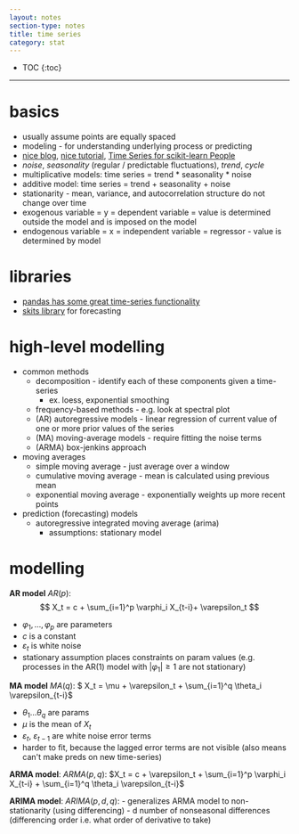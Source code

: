 ```yaml
---
layout: notes
section-type: notes
title: time series
category: stat
---
```

* TOC
{:toc}
---

# basics

- usually assume points are equally spaced
- modeling - for understanding underlying process or predicting
- [nice blog](https://algorithmia.com/blog/introduction-to-time-series), [nice tutorial](https://www.itl.nist.gov/div898/handbook/pmc/section4/pmc442.htm), [Time Series for scikit-learn People](https://www.ethanrosenthal.com/2018/01/28/time-series-for-scikit-learn-people-part1/)
- *noise*, *seasonality* (regular / predictable fluctuations), *trend*, *cycle*
- multiplicative models: time series = trend * seasonality * noise
- additive model: time series = trend + seasonality + noise
- stationarity - mean, variance, and autocorrelation structure do not change over time
- exogenous variable = y = dependent variable = value is determined outside the model and is imposed on the model
- endogenous variable = x = independent variable = regressor - value is determined by model

# libraries

- [pandas has some great time-series functionality](https://tomaugspurger.github.io/modern-7-timeseries)
- [skits library](https://github.com/EthanRosenthal/skits) for forecasting

# high-level modelling

- common methods
  - decomposition - identify each of these components given a time-series
    - ex. loess, exponential smoothing
  - frequency-based methods - e.g. look at spectral plot
  - (AR) autoregressive models - linear regression of current value of one or more prior values of the series
  - (MA) moving-average models - require fitting the noise terms
  - (ARMA) box-jenkins approach 
- moving averages
  - simple moving average - just average over a window
  - cumulative moving average - mean is calculated using previous mean
  - exponential moving average - exponentially weights up more recent points
- prediction (forecasting) models
  - autoregressive integrated moving average (arima)
    - assumptions: stationary model

# modelling

**AR model** $AR(p)$: $$ X_t = c + \sum_{i=1}^p \varphi_i X_{t-i}+ \varepsilon_t $$

- $\varphi_1, \ldots, \varphi_p$ are parameters
- $c$ is a constant
- $\varepsilon_t$ is white noise
- stationary assumption places constraints on param values (e.g. processes in the AR(1) model with $|\varphi_1| \ge 1$ are not stationary)

**MA model** $MA(q)$: $ X_t = \mu + \varepsilon_t + \sum_{i=1}^q \theta_i \varepsilon_{t-i}$

- $\theta_1 ... \theta_q$ are params
- $\mu$ is the mean of $X_t$ 
- $\varepsilon_t$, $\varepsilon_{t-1}$ are white noise error terms
- harder to fit, because the lagged error terms are not visible (also means can't make preds on new time-series)

**ARMA model**: $ARMA(p, q)$: $X_t = c + \varepsilon_t +  \sum_{i=1}^p \varphi_i X_{t-i} + \sum_{i=1}^q \theta_i \varepsilon_{t-i}$

**ARIMA model**: $ARIMA(p, d, q)$: - generalizes ARMA model to non-stationarity (using differencing)
	- d number of nonseasonal differences (differencing order i.e. what order of derivative to take)